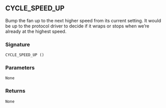 ## CYCLE\_SPEED\_UP

Bump the fan up to the next higher speed from its current setting. It would be up to the protocol driver to decide if it wraps or stops when we’re already at the highest speed.


### Signature

`CYCLE_SPEED_UP ()`


### Parameters

`None`


### Returns

`None`
